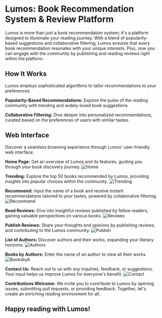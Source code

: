 # Lumos: Book Recommendation System & Review Platform

Lumos is more than just a book recommendation system; it's a platform designed to illuminate your reading journey. With a blend of popularity-based suggestions and collaborative filtering, Lumos ensures that every book recommendation resonates with your unique interests. Plus, now you can engage with the community by publishing and reading reviews right within the platform.


## **How It Works**

Lumos employs sophisticated algorithms to tailor recommendations to your preferences:

**Popularity-Based Recommendations:** Explore the pulse of the reading community with trending and widely-loved book suggestions.

**Collaborative Filtering:** Dive deeper into personalized recommendations, curated based on the preferences of users with similar tastes.


## **Web Interface**

Discover a seamless browsing experience through Lumos' user-friendly web interface:

**Home Page:** Get an overview of Lumos and its features, guiding you through your book discovery journey.
![Home](https://github.com/Riviii/Lumos/assets/75086073/3db30d50-6995-48b3-9d7b-8f97d30c0b8c)

**Trending:** Explore the top 50 books recommended by Lumos, providing insights into popular choices within the community.
![Trending](https://github.com/Riviii/Lumos/assets/75086073/af854c7a-4ff9-4d10-8b27-e4fde9bcc888)

**Recommend:** Input the name of a book and receive instant recommendations tailored to your tastes, powered by collaborative filtering.
![Recommend](https://github.com/Riviii/Lumos/assets/75086073/f7a54833-953a-4cf2-b0d6-b8fa6cdaf6c1)

**Read Reviews:** Dive into insightful reviews published by fellow readers, gaining valuable perspectives on various books.
![Reviews](https://github.com/Riviii/Lumos/assets/75086073/fa77ff50-585f-4ce7-a612-69ff259c6c03)

**Publish Reviews:** Share your thoughts and opinions by publishing reviews, and contributing to the Lumos community.
![Publish](https://github.com/Riviii/Lumos/assets/75086073/5e83674b-469c-4d01-8a4d-c9b119c22f8f)

**List of Authors:** Discover authors and their works, expanding your literary horizons.
![Authors](https://github.com/Riviii/Lumos/assets/75086073/0589a1aa-b55a-42a9-8af7-1ed6d2704118)

**Books by Authors:** Enter the name of an author to view all their works.
![BooksbyA](https://github.com/Riviii/Lumos/assets/75086073/3b442603-98d2-44f6-a1d9-983d96cbd1ec)

**Contact Us:** Reach out to us with any inquiries, feedback, or suggestions. Your input helps us improve Lumos for everyone's benefit.
![Contact](https://github.com/Riviii/Lumos/assets/75086073/865a4f9b-a83e-4a18-acc0-5d98f29d72a3)

**Contributions Welcome:** We invite you to contribute to Lumos by opening issues, submitting pull requests, or providing feedback. Together, let's create an enriching reading environment for all.

## Happy reading with Lumos!
